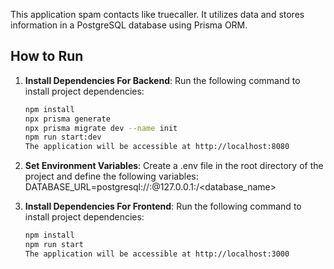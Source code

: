 This application spam contacts like truecaller. It utilizes data and stores information in a PostgreSQL database using Prisma ORM.

## How to Run

1. **Install Dependencies For Backend**: Run the following command to install project dependencies:

   ```bash
   npm install
   npx prisma generate
   npx prisma migrate dev --name init
   npm run start:dev
   The application will be accessible at http://localhost:8080

   ```

2. **Set Environment Variables**: Create a .env file in the root directory of the project and define the following variables:
   DATABASE_URL=postgresql://<username>:<password>@127.0.0.1:<port>/<database_name>

3. **Install Dependencies For Frontend**: Run the following command to install project dependencies:

   ```bash
   npm install
   npm run start
   The application will be accessible at http://localhost:3000
   ```

